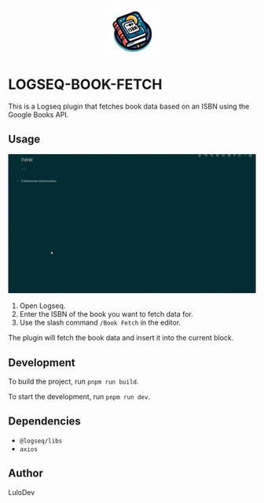 <p align="center">
  <img src="icon.png" alt="Icon" height="100">
</p>

# LOGSEQ-BOOK-FETCH

This is a Logseq plugin that fetches book data based on an ISBN using the Google Books API.

## Usage

![Demo](demo.gif)

1. Open Logseq.
2. Enter the ISBN of the book you want to fetch data for.
3. Use the slash command `/Book Fetch` in the editor.

The plugin will fetch the book data and insert it into the current block.

## Development

To build the project, run `pnpm run build`.

To start the development, run `pnpm run dev`.

## Dependencies

- `@logseq/libs`
- `axios`

## Author

LuloDev
